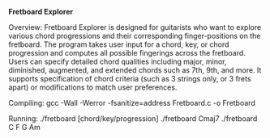 **Fretboard Explorer**

Overview:
Fretboard Explorer is designed for guitarists who want to explore various chord progressions and their corresponding finger-positions on the fretboard. The program takes user input for a chord, key, or chord progression and computes all possible fingerings across the fretboard. Users can specify detailed chord qualities including major, minor, diminished, augmented, and extended chords such as 7th, 9th, and more. It supports specification of chord criteria (such as 3 strings only, or 3 frets apart) or modifications to match user preferences. 

Compiling:
gcc -Wall -Werror -fsanitize=address Fretboard.c -o Fretboard

Running: 
./fretboard [chord/key/progression]
./fretboard Cmaj7
./fretboard C F G Am


